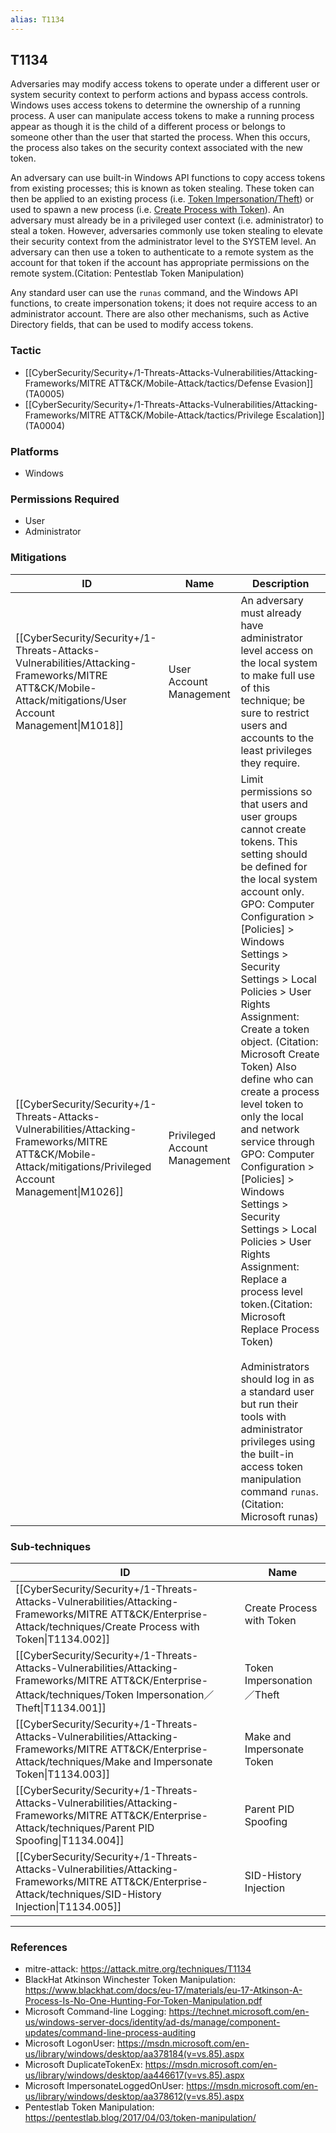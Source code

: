 ```yaml
---
alias: T1134
---
```


## T1134

Adversaries may modify access tokens to operate under a different user or system security context to perform actions and bypass access controls. Windows uses access tokens to determine the ownership of a running process. A user can manipulate access tokens to make a running process appear as though it is the child of a different process or belongs to someone other than the user that started the process. When this occurs, the process also takes on the security context associated with the new token.

An adversary can use built-in Windows API functions to copy access tokens from existing processes; this is known as token stealing. These token can then be applied to an existing process (i.e. [Token Impersonation/Theft](https://attack.mitre.org/techniques/T1134/001)) or used to spawn a new process (i.e. [Create Process with Token](https://attack.mitre.org/techniques/T1134/002)). An adversary must already be in a privileged user context (i.e. administrator) to steal a token. However, adversaries commonly use token stealing to elevate their security context from the administrator level to the SYSTEM level. An adversary can then use a token to authenticate to a remote system as the account for that token if the account has appropriate permissions on the remote system.(Citation: Pentestlab Token Manipulation)

Any standard user can use the <code>runas</code> command, and the Windows API functions, to create impersonation tokens; it does not require access to an administrator account. There are also other mechanisms, such as Active Directory fields, that can be used to modify access tokens.


### Tactic
- [[CyberSecurity/Security+/1-Threats-Attacks-Vulnerabilities/Attacking-Frameworks/MITRE ATT&CK/Mobile-Attack/tactics/Defense Evasion]] (TA0005)
- [[CyberSecurity/Security+/1-Threats-Attacks-Vulnerabilities/Attacking-Frameworks/MITRE ATT&CK/Mobile-Attack/tactics/Privilege Escalation]] (TA0004)

### Platforms
- Windows

### Permissions Required
- User
- Administrator

### Mitigations

| ID | Name | Description |
| --- | --- | --- |
| [[CyberSecurity/Security+/1-Threats-Attacks-Vulnerabilities/Attacking-Frameworks/MITRE ATT&CK/Mobile-Attack/mitigations/User Account Management\|M1018]] | User Account Management | An adversary must already have administrator level access on the local system to make full use of this technique; be sure to restrict users and accounts to the least privileges they require.   |
| [[CyberSecurity/Security+/1-Threats-Attacks-Vulnerabilities/Attacking-Frameworks/MITRE ATT&CK/Mobile-Attack/mitigations/Privileged Account Management\|M1026]] | Privileged Account Management | Limit permissions so that users and user groups cannot create tokens. This setting should be defined for the local system account only. GPO: Computer Configuration > [Policies] > Windows Settings > Security Settings > Local Policies > User Rights Assignment: Create a token object. (Citation: Microsoft Create Token) Also define who can create a process level token to only the local and network service through GPO: Computer Configuration > [Policies] > Windows Settings > Security Settings > Local Policies > User Rights Assignment: Replace a process level token.(Citation: Microsoft Replace Process Token)<br /><br />Administrators should log in as a standard user but run their tools with administrator privileges using the built-in access token manipulation command <code>runas</code>.(Citation: Microsoft runas) |

### Sub-techniques

| ID | Name |
| --- | --- |
| [[CyberSecurity/Security+/1-Threats-Attacks-Vulnerabilities/Attacking-Frameworks/MITRE ATT&CK/Enterprise-Attack/techniques/Create Process with Token\|T1134.002]] | Create Process with Token |
| [[CyberSecurity/Security+/1-Threats-Attacks-Vulnerabilities/Attacking-Frameworks/MITRE ATT&CK/Enterprise-Attack/techniques/Token Impersonation／Theft\|T1134.001]] | Token Impersonation／Theft |
| [[CyberSecurity/Security+/1-Threats-Attacks-Vulnerabilities/Attacking-Frameworks/MITRE ATT&CK/Enterprise-Attack/techniques/Make and Impersonate Token\|T1134.003]] | Make and Impersonate Token |
| [[CyberSecurity/Security+/1-Threats-Attacks-Vulnerabilities/Attacking-Frameworks/MITRE ATT&CK/Enterprise-Attack/techniques/Parent PID Spoofing\|T1134.004]] | Parent PID Spoofing |
| [[CyberSecurity/Security+/1-Threats-Attacks-Vulnerabilities/Attacking-Frameworks/MITRE ATT&CK/Enterprise-Attack/techniques/SID-History Injection\|T1134.005]] | SID-History Injection |


---
### References

- mitre-attack: https://attack.mitre.org/techniques/T1134
- BlackHat Atkinson Winchester Token Manipulation: https://www.blackhat.com/docs/eu-17/materials/eu-17-Atkinson-A-Process-Is-No-One-Hunting-For-Token-Manipulation.pdf
- Microsoft Command-line Logging: https://technet.microsoft.com/en-us/windows-server-docs/identity/ad-ds/manage/component-updates/command-line-process-auditing
- Microsoft LogonUser: https://msdn.microsoft.com/en-us/library/windows/desktop/aa378184(v=vs.85).aspx
- Microsoft DuplicateTokenEx: https://msdn.microsoft.com/en-us/library/windows/desktop/aa446617(v=vs.85).aspx
- Microsoft ImpersonateLoggedOnUser: https://msdn.microsoft.com/en-us/library/windows/desktop/aa378612(v=vs.85).aspx
- Pentestlab Token Manipulation: https://pentestlab.blog/2017/04/03/token-manipulation/
